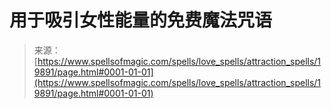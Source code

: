<!--yml

类别：未分类

日期：2024-06-12 19:02:15

-->

# 用于吸引女性能量的免费魔法咒语

> 来源：[https://www.spellsofmagic.com/spells/love_spells/attraction_spells/19891/page.html#0001-01-01](https://www.spellsofmagic.com/spells/love_spells/attraction_spells/19891/page.html#0001-01-01)
